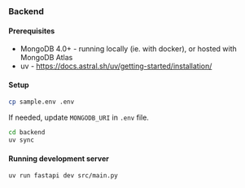 ### Backend

#### Prerequisites
- MongoDB 4.0+ - running locally (ie. with docker), or hosted with MongoDB Atlas
- uv - https://docs.astral.sh/uv/getting-started/installation/

#### Setup
```bash
cp sample.env .env
```
If needed, update `MONGODB_URI` in `.env` file.

```bash
cd backend
uv sync
```

#### Running development server
```bash
uv run fastapi dev src/main.py
```
